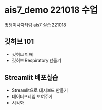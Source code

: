 # ais7_demo 221018 수업
멋쟁이사자처럼 ais7 실습 221018

## 깃허브 101
* 깃허브 이해
* 깃허브 Respiratory 만들기

## Streamlit 배포실습

* Streamlit으로 대시보드 만들기
* 데이터프레임 보여주기
* 시각화
